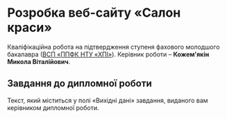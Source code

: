 # Розробка веб-сайту «Салон краси»
Кваліфікаційна робота на підтвердження ступеня фахового молодшого бакалавра ([ВСП «ППФК НТУ «ХПІ»](http://polytechnic.poltava.ua)).
Керівник роботи – **Кожем'якін Микола Віталійович**.
## Завдання до дипломної роботи
Текст, який міститься у полі «Вихідні дані» завдання, виданого вам
керівником дипломної роботи.
